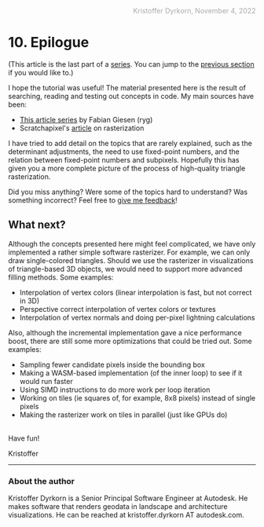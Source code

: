<div style="text-align:right; color:#aaa">Kristoffer Dyrkorn, November 4, 2022</div>

# 10. Epilogue

(This article is the last part of a [series](./#sections). You can jump to the [previous section](9) if you would like to.)

I hope the tutorial was useful! The material presented here is the result of searching, reading and testing out concepts in code. My main sources have been:

- [This article series](https://fgiesen.wordpress.com/2013/02/06/the-barycentric-conspirac/) by Fabian Giesen (ryg)
- Scratchapixel's [article](https://www.scratchapixel.com/lessons/3d-basic-rendering/rasterization-practical-implementation) on rasterization

I have tried to add detail on the topics that are rarely explained, such as the determinant adjustments, the need to use fixed-point numbers, and the relation between fixed-point numbers and subpixels. Hopefully this has given you a more complete picture of the process of high-quality triangle rasterization.

Did you miss anything? Were some of the topics hard to understand? Was something incorrect? Feel free to [give me feedback](https://github.com/kristoffer-dyrkorn/triangle-rasterizer/issues)!

## What next?

Although the concepts presented here might feel complicated, we have only implemented a rather simple software rasterizer. For example, we can only draw single-colored triangles. Should we use the rasterizer in visualizations of triangle-based 3D objects, we would need to support more advanced filling methods. Some examples:

- Interpolation of vertex colors (linear interpolation is fast, but not correct in 3D)
- Perspective correct interpolation of vertex colors or textures
- Interpolation of vertex normals and doing per-pixel lightning calculations

Also, although the incremental implementation gave a nice performance boost, there are still some more optimizations that could be tried out. Some examples:

- Sampling fewer candidate pixels inside the bounding box
- Making a WASM-based implementation (of the inner loop) to see if it would run faster
- Using SIMD instructions to do more work per loop iteration
- Working on tiles (ie squares of, for example, 8x8 pixels) instead of single pixels
- Making the rasterizer work on tiles in parallel (just like GPUs do)

<br/>
Have fun!

<br/>

Kristoffer

<hr/>

### About the author

Kristoffer Dyrkorn is a Senior Principal Software Engineer at Autodesk. He makes software that renders geodata in landscape and architecture visualizations. He can be reached at kristoffer.dyrkorn AT autodesk.com.
